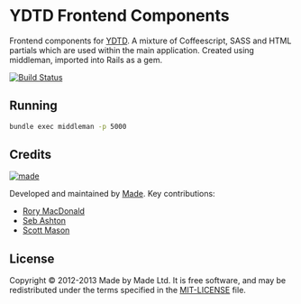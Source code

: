 # YDTD Frontend Components

Frontend components for [YDTD](http://www.yourdaytheirday.com). A mixture of Coffeescript, SASS and HTML partials which are used within the main application. Created using middleman, imported into Rails as a gem.

[![Build Status](https://travis-ci.org/madebymade/ydtd-frontend.png?branch=master)](https://travis-ci.org/madebymade/ydtd-frontend)

## Running

``` sh
bundle exec middleman -p 5000
```

## Credits

[![made](https://s3-eu-west-1.amazonaws.com/made-assets/googleapps/google-apps.png)](http://www.madebymade.co.uk/)

Developed and maintained by [Made](http://www.madebymade.co.uk). Key contributions:

*   [Rory MacDonald](https://github.com/RoryMacDonald)
*   [Seb Ashton](https://github.com/SebAshton)
*   [Scott Mason](https://github.com/sowasred2012)

## License

Copyright © 2012-2013 Made by Made Ltd. It is free software, and may be
redistributed under the terms specified in the [MIT-LICENSE](https://github.com/madebymade/ydtd-frontend/blob/master/LICENSE) file.
